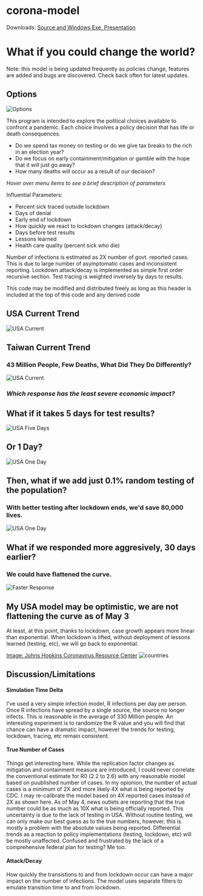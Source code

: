 # corona-model

Downloads:
[Source and Windows Exe, ](https://github.com/corona-python/corona-model/releases)
[Presentation](https://github.com/corona-python/corona-model/blob/master/corona.pdf)

# What if you could change the world?
Note: this model is being updated frequently as policies change, features are added and bugs are discovered. 
Check back often for latest updates.
## Options
![Options](https://raw.githubusercontent.com/wiki/corona-python/corona-model/images/options.PNG)

This program is intended to explore the political choices available to confront a pandemic.
Each choice involves a policy decision that has life or death consequences. 
- Do we spend tax money on testing or do we give tax breaks to the rich in an election year?
- Do we focus on early containment/mitigation or gamble with the hope that it will just go away?
- How many deaths will occur as a result of our decision?

_Hover over menu items to see a brief description of parameters_

Influential Parameters:
- Percent sick traced outside lockdown
- Days of denial
- Early end of lockdown
- How quickly we react to lockdown changes (attack/decay)
- Days before test results
- Lessons learned
- Health care quality (percent sick who die)

Number of infections is estimated as 2X number of govt. reported cases.
This is due to large number of asymptomatic cases and inconsistent reporting.
Lockdown attack/decay is implemented as simple first order recursive section.
Test tracing is weighted inversely by days to results.

This code may be modified and distributed freely as long as this header is included at the top
of this code and any derived code

## USA Current Trend
![USA Current](https://raw.githubusercontent.com/wiki/corona-python/corona-model/images/usa.png)

## Taiwan Current Trend
### 43 Million People, Few Deaths, What Did They Do Differently?
![USA Current](https://raw.githubusercontent.com/wiki/corona-python/corona-model/images/taiwan.png)
 
 ### _Which response has the least severe economic impact?_
 
 ## What if it takes 5 days for test results?
![USA Five Days](https://raw.githubusercontent.com/wiki/corona-python/corona-model/images/usa_5_no_random.png)

 ## Or 1 Day?
![USA One Day](https://raw.githubusercontent.com/wiki/corona-python/corona-model/images/usa_1_no_random.png)

 ## Then, what if we add just 0.1% random testing of the population?
 ### With better testing after lockdown ends, we'd save 80,000 lives.
![USA One Day](https://raw.githubusercontent.com/wiki/corona-python/corona-model/images/usa_1_random.png)

 ## What if we responded more aggresively, 30 days earlier?
 ### We could have flattened the curve.
 ![Faster Response](https://raw.githubusercontent.com/wiki/corona-python/corona-model/images/fast.png)


## My USA model may be optimistic, we are not flattening the curve as of May 3
At least, at this point, thanks to lockdown, case growth appears more linear than exponential. When lockdown is lifted, without deployment of lessons learned (testing, etc), we will go back to exponential.

[Image: Johns Hopkins Coronavirus Resource Center](https://coronavirus.jhu.edu/data/cumulative-cases)
![countries](https://raw.githubusercontent.com/wiki/corona-python/corona-model/images/countries_may3.png)

## Discussion/Limitations
#### Simulation Time Delta
I've used a very simple infection model, R infections per day per person. Once R infections have spread by a single source, 
the source no longer infects. This is reasonable in the average of 330 Million people. An interesting experiment is to 
randomize the R value and you will find that chance can have a dramatic impact, however the trends for testing, 
lockdown, tracing, etc remain consistent.

#### True Number of Cases
Things get interesting here. While the replication factor changes as mitigation and containment measure are introduced, 
I could never correlate the conventional estimate for R0 (2.2 to 2.6) with any reasonable model based on puublished number of cases. 
In my opionion, the number of actual cases is a minimum of 2X and more likely 4X what is being reported by CDC. I may re-calibrate the model based on 4X reported cases instead of 2X as shown here. As of May 4, news outlets are reporting that the true number could be as
much as 10X what is being officially reported. This uncertainty is due to the lack of testing in USA. Without routine testing, we can only make our best guess as to the true numbers, however, this is mostly a problem with the absolute values being reported. Differential
trends as a reaction to policy implementations (testing, lockdown, etc) will be mostly unaffected. Confused and frustrated by the lack of a comprehensive federal plan for testing? Me too.

#### Attack/Decay
How quickly the transistions to and from lockdown occur can have a major impact on the number of infections. The model uses separate 
filters to emulate transition time to and from lockdown.




